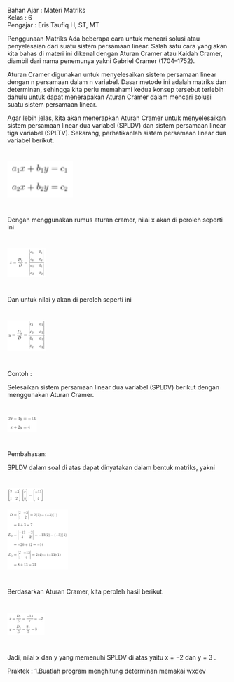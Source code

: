 Bahan Ajar : Materi Matriks <br />
Kelas : 6 <br />
Pengajar : Eris Taufiq H, ST, MT <br />

Penggunaan Matriks
Ada beberapa cara untuk mencari solusi atau penyelesaian dari suatu sistem persamaan linear. Salah satu cara yang akan kita bahas di materi ini dikenal dengan Aturan Cramer atau Kaidah Cramer, diambil dari nama penemunya yakni Gabriel Cramer (1704–1752).

Aturan Cramer digunakan untuk menyelesaikan sistem persamaan linear dengan n persamaan dalam n variabel. Dasar metode ini adalah matriks dan determinan, sehingga kita perlu memahami kedua konsep tersebut terlebih dahulu untuk dapat menerapakan Aturan Cramer dalam mencari solusi suatu sistem persamaan linear.

Agar lebih jelas, kita akan menerapkan Aturan Cramer untuk menyelesaikan sistem persamaan linear dua variabel (SPLDV) dan sistem persamaan linear tiga variabel (SPLTV). Sekarang, perhatikanlah sistem persamaan linear dua variabel berikut.

#

<img src='image.png' width='150'>

#

Dengan menggunakan rumus aturan cramer, nilai x akan di peroleh seperti ini

#

![Alt text](image-1.png)

#

Dan untuk nilai y akan di peroleh seperti ini

#

![Alt text](image-2.png)

#

Contoh :

Selesaikan sistem persamaan linear dua variabel (SPLDV) berikut dengan menggunakan Aturan Cramer.

#

![Alt text](image-3.png)

#

Pembahasan:

SPLDV dalam soal di atas dapat dinyatakan dalam bentuk matriks, yakni

#

![Alt text](image-4.png)

![Alt text](image-5.png)

#

Berdasarkan Aturan Cramer, kita peroleh hasil berikut.

#

![Alt text](image-6.png)

#

Jadi, nilai x dan y yang memenuhi SPLDV di atas yaitu
x = −2 dan y = 3
.

Praktek :
1.Buatlah program menghitung determinan memakai wxdev
